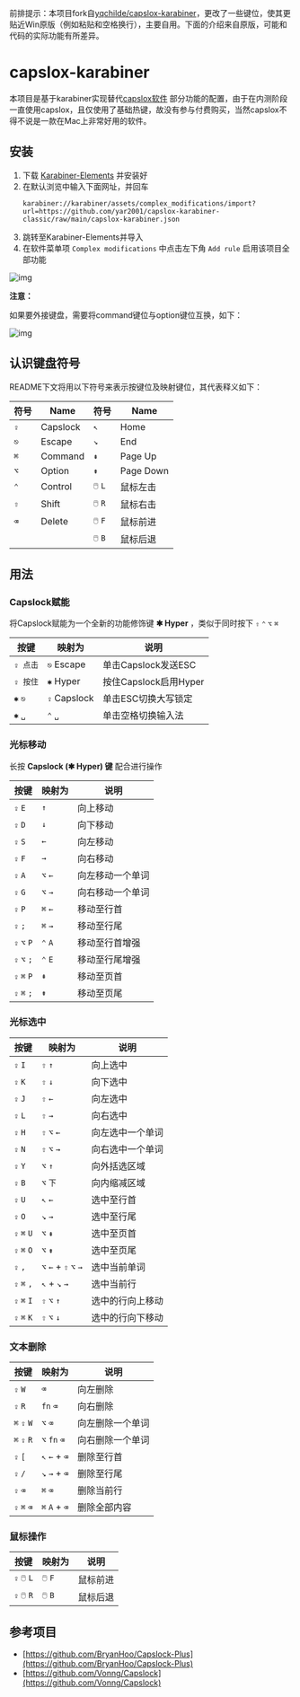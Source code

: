 前排提示：本项目fork自[yqchilde/capslox-karabiner](https://github.com/yqchilde/capslox-karabiner)，更改了一些键位，使其更贴近Win原版（例如粘贴和空格换行），主要自用。下面的介绍来自原版，可能和代码的实际功能有所差异。

# capslox-karabiner

本项目是基于karabiner实现替代[capslox软件](https://capslox.com)
部分功能的配置，由于在内测阶段一直使用capslox，且仅使用了基础热键，故没有参与付费购买，当然capslox不得不说是一款在Mac上非常好用的软件。

## 安装

1. 下载 [Karabiner-Elements](https://karabiner-elements.pqrs.org/) 并安装好
2. 在默认浏览中输入下面网址，并回车
    ```shell
    karabiner://karabiner/assets/complex_modifications/import?url=https://github.com/yar2001/capslox-karabiner-classic/raw/main/capslox-karabiner.json
    ```
3. 跳转至Karabiner-Elements并导入
4. 在软件菜单项 `Complex modifications` 中点击左下角 `Add rule` 启用该项目全部功能

![img](https://pic.yqqy.top/blog/202112231454280.jpg?imageMogr2 "效果图1")

**注意：**

如果要外接键盘，需要将command键位与option键位互换，如下：

![img](https://pic.yqqy.top/blog/202112231505410.jpg "效果图2")

## 认识键盘符号

README下文将用以下符号来表示按键位及映射键位，其代表释义如下：

| 符号 | Name     | 符号    | Name      |
| ---- | -------- | ------- | --------- |
| `⇪`  | Capslock | `↖`     | Home      |
| `⎋`  | Escape   | `↘`     | End       |
| `⌘`  | Command  | `⇞`     | Page Up   |
| `⌥`  | Option   | `⇟`     | Page Down |
| `⌃`  | Control  | `🖱️` `L` | 鼠标左击  |
| `⇧`  | Shift    | `🖱️` `R` | 鼠标右击  |
| `⌫`  | Delete   | `🖱️` `F` | 鼠标前进  |
|      |          | `🖱️` `B` | 鼠标后退  |

## 用法

### Capslock赋能

将Capslock赋能为一个全新的功能修饰键 **✱ Hyper** ，类似于同时按下 `⇧` `⌃` `⌥` `⌘`

| 按键     | 映射为       | 说明                  |
| -------- | ------------ | --------------------- |
| `⇪ 点击` | `⎋` Escape   | 单击Capslock发送ESC   |
| `⇪ 按住` | `✱` Hyper    | 按住Capslock启用Hyper |
| `✱` `⎋`  | `⇪` Capslock | 单击ESC切换大写锁定   |
| `✱` `␣`  | `⌃` `␣`      | 单击空格切换输入法    |

### 光标移动

长按 **Capslock (✱ Hyper) 键** 配合进行操作

| 按键    | 映射为     | 说明       |
| ------- |---------|----------|
| `⇪` `E` | `↑`     | 向上移动     |
| `⇪` `D`     | `↓`     | 向下移动     |
| `⇪` `S`     | `←`     | 向左移动     |
| `⇪` `F`     | `→`     | 向右移动     |
| `⇪` `A`     | `⌥` `←` | 向左移动一个单词 |
| `⇪` `G`     | `⌥` `→` | 向右移动一个单词 |
| `⇪` `P`     | `⌘` `←` | 移动至行首    |
| `⇪` `;`     | `⌘` `→` | 移动至行尾   |
| `⇪` `⌥` `P` | `⌃` `A` | 移动至行首增强  |
| `⇪` `⌥` `;` | `⌃` `E` | 移动至行尾增强 |
| `⇪` `⌘` `P` | `⇞`     | 移动至页首  |
| `⇪` `⌘` `;` | `⇟`     | 移动至页尾    |

### 光标选中

| 按键 | 映射为 | 说明       |
| ---- | ------ |----------|
| `⇪` `I`  | `⇧` `↑` | 向上选中     |
| `⇪` `K`  | `⇧` `↓` | 向下选中     |
| `⇪` `J`  | `⇧` `←` | 向左选中     |
| `⇪` `L`  | `⇧` `→` | 向右选中     |
| `⇪` `H`  | `⇧` `⌥` `←` | 向左选中一个单词 |
| `⇪` `N`  | `⇧` `⌥` `→` | 向右选中一个单词 |
| `⇪` `Y`     | `⌥` `↑` | 向外括选区域   |
| `⇪` `B`     | `⌥` `下` | 向内缩减区域   |
| `⇪` `U`  | `↖` `←` | 选中至行首    |
| `⇪` `O`  | `↘` `→` | 选中至行尾    |
| `⇪` `⌘` `U` | `⌥` `⇞` | 选中至页首    |
| `⇪` `⌘` `O` | `⌥` `⇟` | 选中至页尾    |
| `⇪` `,` | `⌥` `←`  +  `⇧` `⌥` `→` | 选中当前单词   |
| `⇪` `⌘` `,` | `↖`  +  `↘` `→` | 选中当前行 |
| `⇪` `⌘` `I` | `⇧` `⌥` `↑` | 选中的行向上移动 |
| `⇪` `⌘` `K` | `⇧` `⌥` `↓` | 选中的行向下移动 |

### 文本删除

| 按键         | 映射为   | 说明     |
| ----------- | -------- | -------- |
| `⇪` `W`     | `⌫`      | 向左删除 |
| `⇪` `R`     | `fn` `⌫` | 向右删除 |
| `⌘` `⇪` `W` | `⌥` `⌫` | 向左删除一个单词 |
| `⌘` `⇪` `R` | `⌥` `fn` `⌫` | 向右删除一个单词 |
| `⇪` `[` | `↖` `←`  +  `⌫` | 删除至行首 |
| `⇪` `/` | `↘` `→`  +  `⌫` | 删除至行尾 |
| `⇪` `⌫` | `⌘` `⌫` | 删除当前行 |
| `⇪` `⌘` `⌫` | `⌘` `A`  +  `⌫` | 删除全部内容 |

### 鼠标操作

| 按键        | 映射为  | 说明     |
| ----------- | ------- | -------- |
| `⇪` `🖱️` `L` | `🖱️` `F` | 鼠标前进 |
| `⇪` `🖱️` `R` | `🖱️` `B` | 鼠标后退 |

## 参考项目

- [https://github.com/BryanHoo/Capslock-Plus](https://github.com/BryanHoo/Capslock-Plus)
- [https://github.com/Vonng/Capslock](https://github.com/Vonng/Capslock)
